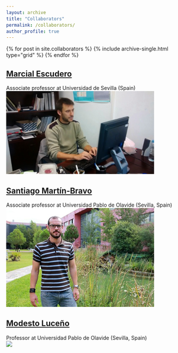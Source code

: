 ```yaml
---
layout: archive
title: "Collaborators"
permalink: /collaborators/
author_profile: true
---
```


{% for post in site.collaborators %}
  {% include archive-single.html type="grid" %}
{% endfor %}

## [Marcial Escudero](https://marcialescuderolab.weebly.com/)
Associate professor at Universidad de Sevilla (Spain)
<br/><img src='/images/collaborators/escudero.jpg' width="400"/>
## [Santiago Martín-Bravo](https://sites.google.com/site/smarbra/home)
Associate professor at Universidad Pablo de Olavide (Sevilla, Spain)
<br/><img src='/images/collaborators/martin-bravo.jpg' width="400"/>

## [Modesto Luceño](https://www.upo.es/bmib/contenido?pag=/portal/upo/profesores/mlucgar/profesor&menuid=25262&vE=)
Professor at Universidad Pablo de Olavide (Sevilla, Spain)
<br/><img src='/images/collaborators/luceño.jpg' width="400"/>